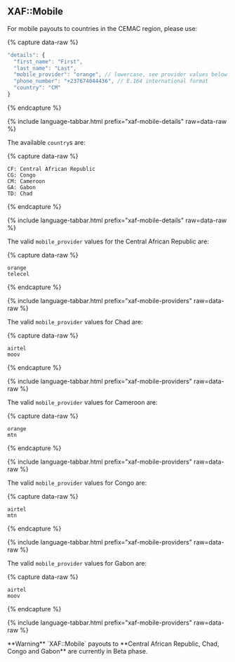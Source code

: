 ## XAF::Mobile

For mobile payouts to countries in the CEMAC region, please use:

{% capture data-raw %}
```javascript
"details": {
  "first_name": "First",
  "last_name": "Last",
  "mobile_provider": "orange", // lowercase, see provider values below
  "phone_number": "+237674044436", // E.164 international format
  "country": "CM"
}
```
{% endcapture %}

{% include language-tabbar.html prefix="xaf-mobile-details" raw=data-raw %}

The available `country`s are:

{% capture data-raw %}
```
CF: Central African Republic
CG: Congo
CM: Cameroon
GA: Gabon
TD: Chad
```
{% endcapture %}

{% include language-tabbar.html prefix="xaf-mobile-details" raw=data-raw %}

The valid `mobile_provider` values for the Central African Republic are:

{% capture data-raw %}
```
orange
telecel
```
{% endcapture %}

{% include language-tabbar.html prefix="xaf-mobile-providers" raw=data-raw %}

The valid `mobile_provider` values for Chad are:

{% capture data-raw %}
```
airtel
moov
```
{% endcapture %}

{% include language-tabbar.html prefix="xaf-mobile-providers" raw=data-raw %}

The valid `mobile_provider` values for Cameroon are:

{% capture data-raw %}
```
orange
mtn
```
{% endcapture %}

{% include language-tabbar.html prefix="xaf-mobile-providers" raw=data-raw %}

The valid `mobile_provider` values for Congo are:

{% capture data-raw %}
```
airtel
mtn
```
{% endcapture %}

{% include language-tabbar.html prefix="xaf-mobile-providers" raw=data-raw %}

The valid `mobile_provider` values for Gabon are:

{% capture data-raw %}
```
airtel
moov
```
{% endcapture %}

{% include language-tabbar.html prefix="xaf-mobile-providers" raw=data-raw %}

<div class="alert alert-warning" markdown="1">
**Warning** `XAF::Mobile` payouts to **Central African Republic, Chad, Congo and Gabon** are currently in Beta phase.
</div>

